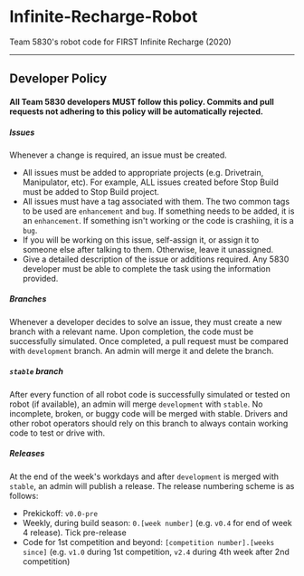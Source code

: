 # Infinite-Recharge-Robot
Team 5830's robot code for FIRST Infinite Recharge (2020)

---

## Developer Policy

#### All Team 5830 developers MUST follow this policy. Commits and pull requests not adhering to this policy will be automatically rejected.

##### Issues
Whenever a change is required, an issue must be created.
- All issues must be added to appropriate projects (e.g. Drivetrain, Manipulator, etc). For example, ALL issues created before Stop Build must be added to Stop Build project.
- All issues must have a tag associated with them. The two common tags to be used are `enhancement` and `bug`. If something needs to be added, it is an `enhancement`. If something isn't working or the code is crashiing, it is a `bug`.
- If you will be working on this issue, self-assign it, or assign it to someone else after talking to them. Otherwise, leave it unassigned.
- Give a detailed description of the issue or additions required. Any 5830 developer must be able to complete the task using the information provided.

##### Branches
Whenever a developer decides to solve an issue, they must create a new branch with a relevant name. Upon completion, the code must be successfully simulated. Once completed, a pull request must be compared with `development` branch. An admin will merge it and delete the branch.

##### `stable` branch
After every function of all robot code is successfully simulated or tested on robot (if available), an admin will merge `development` with `stable`. No incomplete, broken, or buggy code will be merged with stable. Drivers and other robot operators should rely on this branch to always contain working code to test or drive with.

##### Releases
At the end of the week's workdays and after `development` is merged with `stable`, an admin will publish a release. The release numbering scheme is as follows:
- Prekickoff: `v0.0-pre`
- Weekly, during build season: `0.[week number]` (e.g. `v0.4` for end of week 4 release). Tick pre-release
- Code for 1st competition and beyond: `[competition number].[weeks since]` (e.g. `v1.0` during 1st competition, `v2.4` during 4th week after 2nd competition)
